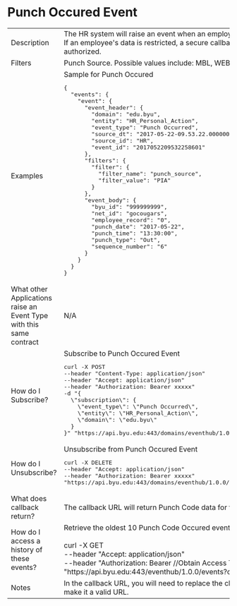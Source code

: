 # Punch Occured Event

<table align="center">
    <tr>
        <td>Description</td>
        <td>The HR system will raise an event when an employee's time punch is entered or created.<br>If an employee's data is restricted, a secure callback URL will be provided for business applications that are authorized.</td>
    </tr>
    <tr>
        <td>Filters</td>
        <td>Punch Source. Possible values include: MBL, WEB, PIA, PHN, IOT, CLK</td>
    </tr>
    <tr>
        <td>Examples</td>
        <td>Sample for Punch Occured<br><pre>{
  "events": {
    "event": {
      "event_header": {
        "domain": "edu.byu",
        "entity": "HR_Personal_Action",
        "event_type": "Punch Occurred",
        "source_dt": "2017-05-22-09.53.22.000000",
        "source_id": "HR",
        "event_id": "2017052209532258601"
      },
      "filters": {
        "filter": {
          "filter_name": "punch_source",
          "filter_value": "PIA"
        }
      },
      "event_body": {
        "byu_id": "999999999",
        "net_id": "gocougars",
        "employee_record": "0",
        "punch_date": "2017-05-22",
        "punch_time": "13:30:00",
        "punch_type": "Out",
        "sequence_number": "6"
      }
    }
  }
}</pre></td>
    </tr>
    <tr>
        <td>What other Applications raise an Event Type with this same contract</td>
        <td>N/A</td>
    </tr>
    <tr>
        <td>How do I Subscribe?</td>
        <td>Subscribe to Punch Occured Event<br><pre>curl -X POST 
--header "Content-Type: application/json" 
--header "Accept: application/json" 
--header "Authorization: Bearer xxxxx" 
-d "{
  \"subscription\": {
    \"event_type\": \"Punch Occurred\",
    \"entity\": \"HR_Personal_Action\",
    \"domain\": \"edu.byu\"
  }
}" "https://api.byu.edu:443/domains/eventhub/1.0.0/subscriptions"</pre></td>
    </tr>
    <tr>
        <td>How do I Unsubscribe?</td>
        <td>Unsubscribe from Punch Occured Event<br><pre>curl -X DELETE 
--header "Accept: application/json" 
--header "Authorization: Bearer xxxxx"
"https://api.byu.edu:443/domains/eventhub/1.0.0/subscriptions/edu.byu/HR_Personal_Action/Punch%20occured"</pre></td>
    </tr>
    <tr>
        <td>What does callback return?</td>
        <td>The callback URL will return Punch Code data for the specified byu_id.</td>
    </tr>
    <tr>
        <td>How do I access a history of these events?</td>
        <td>Retrieve the oldest 10 Punch Code Occured events from the Archive<br><br>curl -X GET<br>--header "Accept: application/json" <br>--header "Authorization: Bearer //Obtain Access Token in API Store//" <br>"https://<span></span>api.byu.edu:443/eventhub/1.0.0/events?count=10"</td>
    </tr>
    <tr>
        <td>Notes</td>
        <td>In the callback URL, you will need to replace the characters "%26" with the "&" (ampersand) character to make it a valid URL.</td>
    </tr>
</table>
